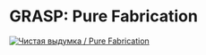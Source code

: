 # GRASP: Pure Fabrication

[![Чистая выдумка / Pure Fabrication](https://img.youtube.com/vi/UjZjSDyi9AM/0.jpg)](https://www.youtube.com/watch?v=CV577a0RHBM)
